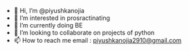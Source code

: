 - 👋 Hi, I’m @piyushkanojia
- 👀 I’m interested in prosractinating 
- 🌱 I’m currently doing BE
- 💞️ I’m looking to collaborate on projects of python
- 📫 How to reach me email : piyushkanojia2910@gmail.com

<!---
piyushkanojia/piyushkanojia is a ✨ special ✨ repository because its `README.md` (this file) appears on your GitHub profile.
You can click the Preview link to take a look at your changes.
--->
